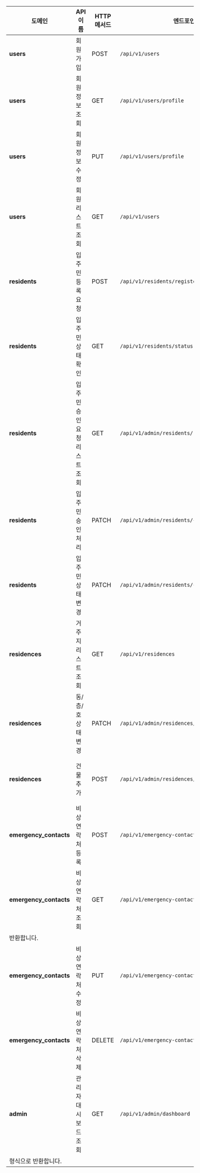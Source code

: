| **도메인**                | **API 이름**       | **HTTP 메서드** | **엔드포인트**                                      | **설명**                                               |
|------------------------|------------------|--------------|------------------------------------------------|------------------------------------------------------|
| **users**              | 회원가입             | POST         | `/api/v1/users`                                | 새로운 사용자를 등록하고 계정을 생성합니다.                             |
| **users**              | 회원 정보 조회         | GET          | `/api/v1/users/profile`                        | 사용자의 정보를 반환합니다.                                      |
| **users**              | 회원 정보 수정         | PUT          | `/api/v1/users/profile`                        | 사용자의 정보를 수정합니다.                                      |
| **users**              | 회원 리스트 조회        | GET          | `/api/v1/users`                                | 모든 회원 정보를 페이지네이션 기능과 함께 제공합니다. (예: `page=1&size=10`) |
| **residents**          | 입주민 등록 요청        | POST         | `/api/v1/residents/register`                   | 사용자가 동/층/호를 선택하여 입주민 등록 요청을 만듭니다.                    |
| **residents**          | 입주민 상태 확인        | GET          | `/api/v1/residents/status`                     | 사용자의 입주민 등록 상태(PENDING, APPROVED 등)를 반환합니다.          |
| **residents**          | 입주민 승인 요청 리스트 조회 | GET          | `/api/v1/admin/residents/requests`             | 관리자가 처리해야 할 입주민 등록 요청 목록을 조회합니다.                     |
| **residents**          | 입주민 승인 처리        | PATCH        | `/api/v1/admin/residents/{residentId}/approve` | 특정 입주민의 등록 요청을 승인하거나 거절합니다.                          |
| **residents**          | 입주민 상태 변경        | PATCH        | `/api/v1/admin/residents/{residentId}/status`  | 특정 입주민의 상태를 DEACTIVATED 등으로 변경합니다.                   |
| **residences**         | 거주지 리스트 조회       | GET          | `/api/v1/residences`                           | 모든 거주지(동-층-호) 정보를 상태와 함께 반환합니다.                      |
| **residences**         | 동/층/호 상태 변경      | PATCH        | `/api/v1/admin/residences/{residenceId}`       | 특정 거주지의 상태를 ACTIVE, INACTIVE 등으로 변경합니다.              |
| **residences**         | 건물 추가            | POST         | `/api/v1/admin/residences/building`            | 건물명, 층수, 층당 호실수를 기반으로 새 건물 및 관련 데이터를 DB에 저장합니다.      |
| **emergency_contacts** | 비상 연락처 등록        | POST         | `/api/v1/emergency-contacts`                   | 사용자가 비상 연락처 정보를 추가합니다.                               |
| **emergency_contacts** | 비상 연락처 조회        | GET          | `/api/v1/emergency-contacts`                   | 사용자의 모든 비상 연락처 정보를                                   
 반환합니다.                 |
| **emergency_contacts** | 비상 연락처 수정        | PUT          | `/api/v1/emergency-contacts/{contactId}`       | 특정 비상 연락처 정보를 수정합니다.                                 |
| **emergency_contacts** | 비상 연락처 삭제        | DELETE       | `/api/v1/emergency-contacts/{contactId}`       | 특정 비상 연락처를 삭제합니다.                                    |
| **admin**              | 관리자 대시보드 조회      | GET          | `/api/v1/admin/dashboard`                      | 관리자용 요약 및 분석 데이터를 대시보드                               
 형식으로 반환합니다.            |


